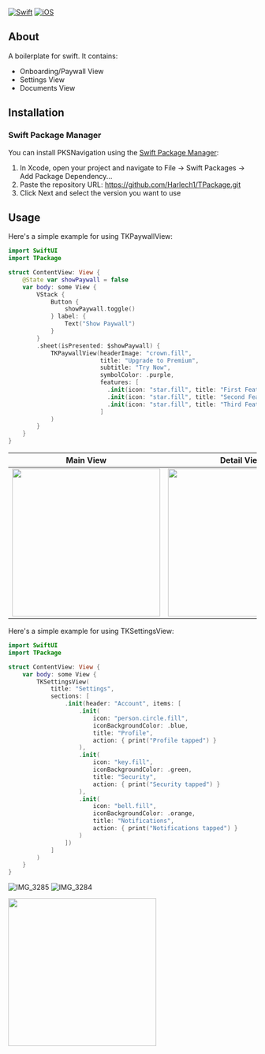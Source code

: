 [![Swift](https://img.shields.io/badge/Swift-5.9+-orange.svg)](https://swift.org)
[![iOS](https://img.shields.io/badge/iOS-15.0+-blue.svg)](https://developer.apple.com/ios/)

## About

A boilerplate for swift.
It contains:
- Onboarding/Paywall View
- Settings View
- Documents View

## Installation

### Swift Package Manager

You can install PKSNavigation using the [Swift Package Manager](https://swift.org/package-manager/):

1. In Xcode, open your project and navigate to File → Swift Packages → Add Package Dependency...
2. Paste the repository URL: https://github.com/Harlech1/TPackage.git
3. Click Next and select the version you want to use

## Usage

Here's a simple example for using TKPaywallView:

```swift
import SwiftUI
import TPackage

struct ContentView: View {
    @State var showPaywall = false
    var body: some View {
        VStack {
            Button {
                showPaywall.toggle()
            } label: {
                Text("Show Paywall")
            }
        }
        .sheet(isPresented: $showPaywall) {
            TKPaywallView(headerImage: "crown.fill",
                          title: "Upgrade to Premium",
                          subtitle: "Try Now",
                          symbolColor: .purple,
                          features: [
                            .init(icon: "star.fill", title: "First Feature", description: "About First Feature"),
                            .init(icon: "star.fill", title: "Second Feature", description: "About Second Feature"),
                            .init(icon: "star.fill", title: "Third Feature", description: "About Third Feature")
                          ]
            )
        }
    }
}
```

| Main View                                                                                                | Detail View                                                                                |
| -------------------------------------------------------------------------------------------------------- | ------------------------------------------------------------------------------------------ |
| <img src="https://github.com/user-attachments/assets/d8215e74-3c64-41e4-92ea-0f60ce9f501f" width="300"/> | <img src="https://github.com/user-attachments/assets/e0af2c70-6eeb-4328-8194-e96aa20ffde6" width="300"/> |

Here's a simple example for using TKSettingsView:

```swift
import SwiftUI
import TPackage

struct ContentView: View {
    var body: some View {
        TKSettingsView(
            title: "Settings",
            sections: [
                .init(header: "Account", items: [
                    .init(
                        icon: "person.circle.fill",
                        iconBackgroundColor: .blue,
                        title: "Profile",
                        action: { print("Profile tapped") }
                    ),
                    .init(
                        icon: "key.fill",
                        iconBackgroundColor: .green,
                        title: "Security",
                        action: { print("Security tapped") }
                    ),
                    .init(
                        icon: "bell.fill",
                        iconBackgroundColor: .orange,
                        title: "Notifications",
                        action: { print("Notifications tapped") }
                    )
                ])
            ]
        )
    }
}
```
![IMG_3285](https://github.com/user-attachments/assets/e0af2c70-6eeb-4328-8194-e96aa20ffde6)
![IMG_3284](https://github.com/user-attachments/assets/d8215e74-3c64-41e4-92ea-0f60ce9f501f)


<img src="https://github.com/user-attachments/assets/78cb4139-fc5e-44ff-91f2-85a5e5979a99" width="300"/>




